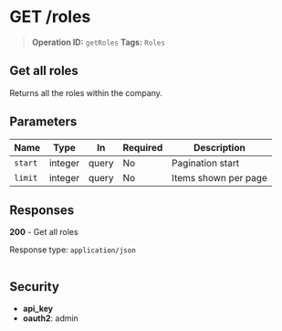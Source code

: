 # GET /roles

> **Operation ID:** `getRoles`
> **Tags:** `Roles`

## Get all roles

Returns all the roles within the company.

## Parameters

| Name | Type | In | Required | Description |
|------|------|-------|----------|-------------|
| `start` | integer | query | No | Pagination start |
| `limit` | integer | query | No | Items shown per page |

## Responses

**200** - Get all roles

Response type: `application/json`

```

```


## Security

- **api_key**
- **oauth2**: admin